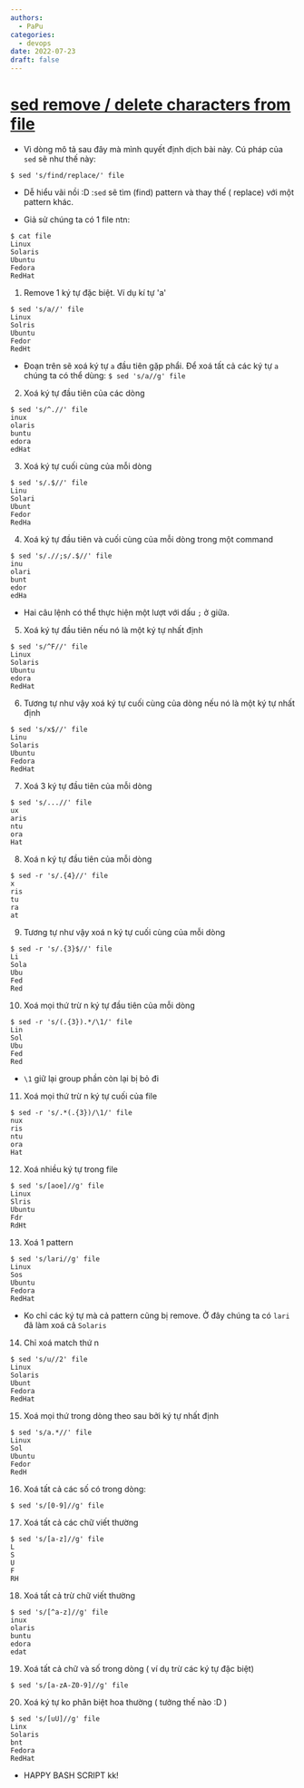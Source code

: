 ```yaml
---
authors:
  - PaPu
categories:
  - devops
date: 2022-07-23
draft: false
---
```


# [sed remove / delete characters from file](https://www.theunixschool.com/2014/08/sed-examples-remove-delete-chars-from-line-file.html)

- Vì dòng mô tả sau đây mà mình quyết định dịch bài này. Cú pháp của `sed` sẽ như thế này:

```linenums="1"
$ sed 's/find/replace/' file
```

- Dễ hiểu vãi nồi :D :`sed` sẽ tìm (find) pattern và thay thế ( replace) với một pattern khác.

- Giả sử chúng ta có 1 file ntn:

<!-- more -->

```linenums="1"
$ cat file
Linux
Solaris
Ubuntu
Fedora
RedHat
```

1. Remove 1 ký tự đặc biệt. Ví dụ kí tự 'a'

```linenums="1"
$ sed 's/a//' file
Linux
Solris
Ubuntu
Fedor
RedHt
```

- Đoạn trên sẽ xoá ký tự `a` đầu tiên gặp phẩi. Để xoá tất cả các ký tự `a` chúng ta có thể dùng: `$ sed 's/a//g' file`

2. Xoá ký tự đầu tiên của các dòng

```linenums="1"
$ sed 's/^.//' file
inux
olaris
buntu
edora
edHat
```

3. Xoá ký tự cuối cùng của mỗi dòng

```linenums="1"
$ sed 's/.$//' file
Linu
Solari
Ubunt
Fedor
RedHa
```

4. Xoá ký tự đầu tiên và cuối cùng của mỗi dòng trong một command

```linenums="1"
$ sed 's/.//;s/.$//' file
inu
olari
bunt
edor
edHa
```

- Hai câu lệnh có thể thực hiện một lượt với dấu `;` ở giữa.

5. Xoá ký tự đầu tiên nếu nó là một ký tự nhất định

```linenums="1"
$ sed 's/^F//' file
Linux
Solaris
Ubuntu
edora
RedHat
```

6. Tương tự như vậy xoá ký tự cuối cùng của dòng nếu nó là một ký tự nhất định

```linenums="1"
$ sed 's/x$//' file
Linu
Solaris
Ubuntu
Fedora
RedHat
```

7. Xoá 3 ký tự đầu tiên của mỗi dòng

```linenums="1"
$ sed 's/...//' file
ux
aris
ntu
ora
Hat
```

8. Xoá n ký tự đầu tiên của mỗi dòng

```linenums="1"
$ sed -r 's/.{4}//' file
x
ris
tu
ra
at
```

9. Tương tự như vậy xoá n ký tự cuối cùng của mỗi dòng

```linenums="1"
$ sed -r 's/.{3}$//' file
Li
Sola
Ubu
Fed
Red
```

10. Xoá mọi thứ trừ n ký tự đầu tiên của mỗi dòng

```linenums="1"
$ sed -r 's/(.{3}).*/\1/' file
Lin
Sol
Ubu
Fed
Red
```

- `\1` giữ lại group phần còn lại bị bỏ đi

11. Xoá mọi thứ trừ n ký tự cuối của file

```linenums="1"
$ sed -r 's/.*(.{3})/\1/' file
nux
ris
ntu
ora
Hat
```

12. Xoá nhiều ký tự trong file

```linenums="1"
$ sed 's/[aoe]//g' file
Linux
Slris
Ubuntu
Fdr
RdHt
```

13. Xoá 1 pattern

```linenums="1"
$ sed 's/lari//g' file
Linux
Sos
Ubuntu
Fedora
RedHat
```

- Ko chỉ các ký tự mà cả pattern cũng bị remove. Ở đây chúng ta có `lari` đã làm xoá cả `Solaris`

14. Chỉ xoá match thứ n

```linenums="1"
$ sed 's/u//2' file
Linux
Solaris
Ubunt
Fedora
RedHat
```

15. Xoá mọi thứ trong dòng theo sau bởi ký tự nhất định

```linenums="1"
$ sed 's/a.*//' file
Linux
Sol
Ubuntu
Fedor
RedH
```

16. Xoá tất cả các số có trong dòng:

```linenums="1"
$ sed 's/[0-9]//g' file
```

17. Xoá tất cả các chữ viết thường

```linenums="1"
$ sed 's/[a-z]//g' file
L
S
U
F
RH
```

18. Xoá tất cả trừ chữ viết thường

```linenums="1"
$ sed 's/[^a-z]//g' file
inux
olaris
buntu
edora
edat
```

19. Xoá tất cả chữ và số trong dòng ( ví dụ trừ các ký tự đặc biệt)

```linenums="1"
$ sed 's/[a-zA-Z0-9]//g' file
```

20. Xoá ký tự ko phân biệt hoa thường ( tưởng thế nào :D )

```linenums="1"
$ sed 's/[uU]//g' file
Linx
Solaris
bnt
Fedora
RedHat
```

- HAPPY BASH SCRIPT kk!
